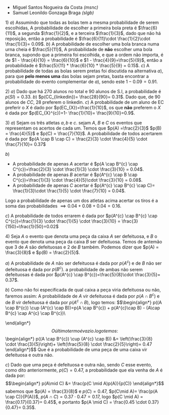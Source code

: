 - Miguel Santos Nogueira da Costa *(msnc)*
- Samuel Leonildo Gonzaga Braga *(slgb)*

$1)$ 
$a)$ Assumindo que todas as bolas tem a mesma probabilidade de serem escolhidas, A probabilidade de escolher a primeira bola preta é $\frac{6}{11}$, a segunda $\frac{1}{2}$, e a terceira $\frac{1}{3}$, dado que não há reposição, então a probabilidade é $\frac{6}{11}\cdot \frac{1}{2}\cdot \frac{1}{3}= 0.09$.
$b)$ A probabilidade de escolher uma bola branca numa urna cheia é $\frac{5}{11}$, A probabilidade de **não** escolher uma bola branca, supondo que a primeira foi escolhida, e que a ordem não importa, é de $1 - \frac{4}{10} = \frac{6}{10}$ e $1 - \frac{4}{9}=\frac{5}{9}$, então a probabilidade é $\frac{5}{11} * \frac{6}{10} * \frac{5}{9} = 0.15$.
$c)$ A probabilidade de todas as bolas serem pretas foi discutida na alternativa $a)$, para que **pelo menos uma** das bolas sejam pretas, basta encontrar a probabilidade do evento complementar de $a)$, sendo este $1 - 0.09 = 0.91$.

$2)$ 
$a)$ Dado que há $270$ alunos no total e $90$ alunos de S.I, a probabilidade é $p(SI)=0.33$. 
$b)$ $p(CC_{linkedin})= \frac{28}{90}= 0.31$. Dado que, de $90$ alunos de $CC$, $28$ preferem o linkedin.
$c)$ A probabilidade de um aluno de EC preferir o $X$ é dado por $p(EC_{X})=\frac{1}{10}$, os que **não** preferem o $X$ é dada por $p(EC_{X}^{c})=1- \frac{1}{10}= \frac{9}{10}=0.9$. 

$3)$ 
$a)$ Sejam os três atletas $a,b$ e $c$. sejam $A$, $B$ e $C$ os eventos que representam os acertos de cada um. Temos que $p(A) =\frac{2}{3}$ $p(B) = \frac{4}{5}$ e $p(C) = \frac{7}{10}$.
A probabilidade de todos acertarem é dada por $p(A \cap B \cap C) = \frac{2}{3} \cdot \frac{4}{5} \cdot \frac{7}{10}= 0.37$

$b)$ 
- A probabilidade de apenas $A$ acertar é $p(A \cap B^{c} \cap C^{c})=\frac{2}{3} \cdot \frac{1}{3} \cdot \frac{3}{10} = 0.04$.
- A probabilidade de apenas $B$ acertar é $p(A^{c} \cap B \cap C^{c})=\frac{1}{3} \cdot \frac{4}{5}\cdot \frac{3}{10} = 0.08$.
- A probabilidade de apenas $C$ acertar é $p(A^{c} \cap B^{c} \cap C)= \frac{1}{3}\cdot \frac{1}{5} \cdot \frac{7}{10} = 0.04$.

Logo a probabilidade de apenas um dos atletas acima acertar os tiros é a soma das probabilidades $\implies 0.04+0.08+0.04 = 0.16$.

$c)$ A probabilidade de todos errarem é dada por $p(A^{c} \cap B^{c} \cap C^{c})=\frac{1}{3} \cdot \frac{1}{5} \cdot \frac{3}{10} = \frac{3}{150}=\frac{1}{50}=0.02$

$4)$ Seja $A$ o evento que denota uma peça da caixa $A$ ser defeituosa, e $B$ o evento que denota uma peça da caixa $B$ ser defeituosa. Temos de antemão que 3 de $A$ são defeituosas e $2$ de $B$ também. Podemos dizer que $p(A) = \frac{3}{8}$ e $p(B) = \frac{2}{5}$.

$a)$ A probabilidade de $A$ não ser defeituosa é dada por $p(A^{c})$ e de $B$ não ser defeituosa é dada por $p(B^{c})$. a probabilidade de ambas não serem defeituosas é dada por $p(A^{c} \cap B^{c})=\frac{5}{8}\cdot \frac{3}{5}= 0.37$. 

$b)$ Como não foi especificada de qual caixa a peça viria defeituosa ou não, faremos assim:
A probabilidade de $A$ vir defeituosa é dada por $p(A\cap B^{c})$ e de $B$ vir defeituosa é dada por $p(A^{c}\cap B)$, logo temos:
$$\begin{align*}
p((A \cap B^{c}) \cup (A^{c} \cap B))=p(A \cap B^{c}) + p(A^{c}\cap B) - (A\cap B^{c} \cap A^{c} \cap B^{c})\\

\end{align*}$$
O último termo é vazio. logo temos:
$$\begin{align*}
p((A \cap B^{c}) \cup (A^{c} \cap B)) &= \left(\frac{3}{8} \cdot \frac{3}{5}\right)+ \left(\frac{5}{8} \cdot \frac{2}{5}\right)= 0.47
\end{align*}$$
Que é a probabilidade de uma peça de uma caixa vir defeituosa e outra não.

$c)$ Dado que uma peça é defeituosa e outra não, sendo $C$ esse evento, como dito anteriormente, $p(C) = 0.47$, a probabilidade que ela venha de $A$ é dada por:
$$\begin{align*}
p(A\mid C) &= \frac{p(C \mid A)p(A)}{p(C)}
\end{align*}$$
sabemos que $p(A) = \frac{3}{8}$ e $p(C) = 0.47$, $p(C\mid A)= \frac{p(A \cap C)}{P(A)}$, $p(A\cap C) = 0.37 \cdot 0.47 = 0.17$, logo $p(C \mid A) = \frac{0.17}{0.37}= 0.45$, e portanto $p(A \mid C) = \frac{0.45 \cdot 0.37}{0.47}= 0.35$.    
